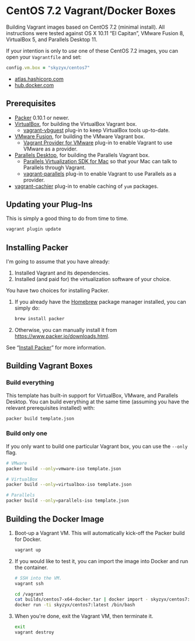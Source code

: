 # CentOS 7.2 Vagrant/Docker Boxes

Building Vagrant images based on CentOS 7.2 (minimal install). All instructions were tested against OS X 10.11 “El Capitan”, VMware Fusion 8, VirtualBox 5, and Parallels Desktop 11.

If your intention is only to _use_ one of these CentOS 7.2 images, you can open your `Vagrantfile` and set:

```ruby
config.vm.box = "skyzyx/centos7"
```

* [atlas.hashicorp.com](https://atlas.hashicorp.com/skyzyx/boxes/centos7/)
* [hub.docker.com](https://hub.docker.com/r/skyzyx/centos7/)

## Prerequisites

* [Packer](https://www.packer.io/downloads.html) 0.10.1 or newer.
* [VirtualBox](https://www.virtualbox.org/wiki/Downloads), for building the VirtualBox Vagrant box.
    * [vagrant-vbguest](https://github.com/dotless-de/vagrant-vbguest) plug-in to keep VirtualBox tools up-to-date.
* [VMware Fusion](http://www.vmware.com/products/fusion), for building the VMware Vagrant box.
    * [Vagrant Provider for VMware](https://www.vagrantup.com/vmware/) plug-in to enable Vagrant to use VMware as a provider.
* [Parallels Desktop](http://www.parallels.com/products/desktop/download/), for building the Parallels Vagrant box.
    * [Parallels Virtualization SDK for Mac](http://www.parallels.com/download/pvsdk/) so that your Mac can talk to Parallels through Vagrant.
    * [vagrant-parallels](http://parallels.github.io/vagrant-parallels/) plug-in to enable Vagrant to use Parallels as a provider.
* [vagrant-cachier](http://fgrehm.viewdocs.io/vagrant-cachier/) plug-in to enable caching of `yum` packages.

## Updating your Plug-Ins

This is simply a good thing to do from time to time.

```bash
vagrant plugin update
```

## Installing Packer

I'm going to assume that you have already:

1. Installed Vagrant and its dependencies.
1. Installed (and paid for) the virtualization software of your choice.

You have two choices for installing Packer.

1. If you already have the [Homebrew](http://brew.sh) package manager installed, you can simply do:

   ```bash
   brew install packer
   ```

1. Otherwise, you can manually install it from <https://www.packer.io/downloads.html>.

See “[Install Packer](https://www.packer.io/intro/getting-started/setup.html)” for more information.

## Building Vagrant Boxes

### Build everything

This template has built-in support for VirtualBox, VMware, and Parallels Desktop. You can build everything at the same time (assuming you have the relevant prerequisites installed) with:

```bash
packer build template.json
```

### Build only one

If you only want to build one particular Vagrant box, you can use the `--only` flag.

```bash
# VMware
packer build --only=vmware-iso template.json

# VirtualBox
packer build --only=virtualbox-iso template.json

# Parallels
packer build --only=parallels-iso template.json
```

## Building the Docker Image

1. Boot-up a Vagrant VM. This will automatically kick-off the Packer build for Docker.

   ```bash
   vagrant up
   ```

2. If you would like to test it, you can import the image into Docker and run the container.

   ```bash
   # SSH into the VM.
   vagrant ssh
   
   cd /vagrant
   cat builds/centos7-x64-docker.tar | docker import - skyzyx/centos7:latest
   docker run -ti skyzyx/centos7:latest /bin/bash
   ```

3. When you're done, exit the Vagrant VM, then terminate it.

   ```bash
   exit
   vagrant destroy
   ```
